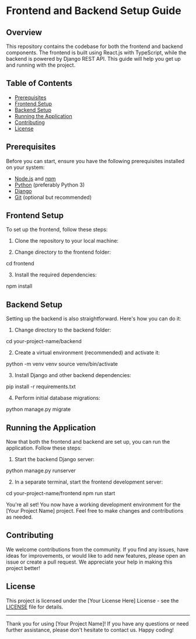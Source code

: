 # Frontend and Backend Setup Guide

## Overview

This repository contains the codebase for both the frontend and backend components. The frontend is built using React.js with TypeScript, while the backend is powered by Django REST API. This guide will help you get up and running with the project.

## Table of Contents

- [Prerequisites](#prerequisites)
- [Frontend Setup](#frontend-setup)
- [Backend Setup](#backend-setup)
- [Running the Application](#running-the-application)
- [Contributing](#contributing)
- [License](#license)

## Prerequisites

Before you can start, ensure you have the following prerequisites installed on your system:

- [Node.js](https://nodejs.org/) and [npm](https://www.npmjs.com/)
- [Python](https://www.python.org/) (preferably Python 3)
- [Django](https://www.djangoproject.com/)
- [Git](https://git-scm.com/) (optional but recommended)

## Frontend Setup

To set up the frontend, follow these steps:

1. Clone the repository to your local machine:

2. Change directory to the frontend folder:

cd frontend

3. Install the required dependencies:

npm install

## Backend Setup

Setting up the backend is also straightforward. Here's how you can do it:

1. Change directory to the backend folder:

cd your-project-name/backend

2. Create a virtual environment (recommended) and activate it:

python -m venv venv
source venv/bin/activate

3. Install Django and other backend dependencies:

pip install -r requirements.txt

4. Perform initial database migrations:

python manage.py migrate

## Running the Application

Now that both the frontend and backend are set up, you can run the application. Follow these steps:

1. Start the backend Django server:

python manage.py runserver

2. In a separate terminal, start the frontend development server:

cd your-project-name/frontend
npm run start

You're all set! You now have a working development environment for the [Your Project Name] project. Feel free to make changes and contributions as needed.

## Contributing

We welcome contributions from the community. If you find any issues, have ideas for improvements, or would like to add new features, please open an issue or create a pull request. We appreciate your help in making this project better!

## License

This project is licensed under the [Your License Here] License - see the [LICENSE](LICENSE) file for details.

---

Thank you for using [Your Project Name]! If you have any questions or need further assistance, please don't hesitate to contact us. Happy coding!
